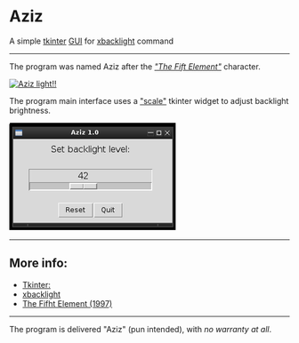 # Aziz
A simple [tkinter](https://docs.python.org/3/library/tk.html) [GUI](https://en.wikipedia.org/wiki/Graphical_user_interface) for [xbacklight](https://linux.die.net/man/1/xbacklight) command

---

The program was named Aziz after the [_"The Fift Element"_](http://www.imdb.com/title/tt0119116/) character.

[![Aziz light!!](http://img.youtube.com/vi/mvwd13F_1Gs/0.jpg)](http://www.youtube.com/watch?v=mvwd13F_1Gs)

The program main interface uses a ["scale"](http://effbot.org/tkinterbook/scale.htm) tkinter widget to adjust backlight brightness.

![Aziz 1.0](./aziz.png)

---

## More info:
* [Tkinter:](https://en.wikipedia.org/wiki/Tkinter)
* [xbacklight](https://www.x.org/archive/X11R7.5/doc/man/man1/xbacklight.1.html)
* [The Fifht Element (1997)](http://www.imdb.com/title/tt0119116/)

---

The program is delivered "Aziz" (pun intended), with _no warranty at all_.

